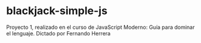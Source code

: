 # blackjack-simple-js
Proyecto 1, realizado en el curso de JavaScript Moderno: Guía para dominar el lenguaje. Dictado por Fernando Herrera
